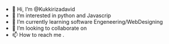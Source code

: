 - 👋 Hi, I’m @Kukkirizadavid
- 👀 I’m interested in python and Javascrip
- 🌱 I’m currently learning software Engeneering/WebDesigning
- 💞️ I’m looking to collaborate on 
- 📫 How to reach me .

<!---
Kukkirizadavid/Kukkirizadavid is a ✨ special ✨ repository because its `README.md` (this file) appears on your GitHub profile.
You can click the Preview link to take a look at your changes.
--->

